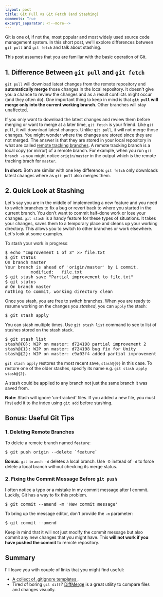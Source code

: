 ```yaml
---
layout: post
title: Git Pull vs Git Fetch (and Stashing)
comments: True
excerpt_separator: <!--more-->
---
```


Git is one of, if not the, most popular and most widely used source code management system. In this short post, we'll explore differences between `git pull` and `git fetch` and talk about stashing.

This post assumes that you are familiar with the basic operation of Git.

<!--more-->

## 1. Difference Between `git pull` and `git fetch`

`git pull` will download latest changes from the remote repository and **automatically merge** those changes in the local repository. It doesn't give you a chance to review the changes and as a result conflicts might occur (and they often do). One important thing to keep in mind is that **`git pull` will merge only into the current working branch**. Other branches will stay unaffected.

If you only want to download the latest changes and review them before merging or want to merge at a later time, `git fetch` is your friend. Like `git pull`, it will download latest changes. Unlike `git pull`, it will not merge those changes. You might wonder where the changes are stored since they are not merged. The answer is that they are stored in your local repository in what are called [remote tracking branches](https://git-scm.com/book/en/v2/Git-Branching-Remote-Branches). A remote tracking branch is a local copy (or mirror) of a remote branch. For example, when you run `git branch -a` you might notice `origin/master` in the output which is the remote tracking brach for `master`.

**In short:** Both are similar with one key difference: `git fetch` only downloads latest changes where as `git pull` also merges them.

## 2. Quick Look at Stashing

Let's say you are in the middle of implementing a new feature and you need to switch branches to fix a bug or revert back to where you started in the current branch. You don't want to commit half-done work or lose your changes. `git stash` is a handy feature for these types of situations. It takes your changes, saves them to a temporary place and cleans up your working directory. This allows you to switch to other branches or work elsewhere. Let's look at some examples.

To stash your work in progress:
<pre class="prettyprint lang-sh">
$ echo "Improvement 1 of 3" >> file.txt
$ git status
On branch master
Your branch is ahead of 'origin/master' by 1 commit.
          modified:   file.txt
$ git stash save "Partial improvement to file.txt"   
$ git status
# On branch master
nothing to commit, working directory clean              
</pre>

Once you stash, you are free to switch branches. When you are ready to resume working on the changes you *stashed*, you can `apply` the stash:
<pre class="prettyprint lang-sh">
$ git stash apply             
</pre>

You can stash multiple times. Use `git stash list` command to see to list of stashes stored on the stash stack.

<pre class="prettyprint lang-sh">
$ git stash list
stash@{0}: WIP on master: d724198 partial improvement 2
stash@{1}: WIP on master: d724198 bug fix for Unity
stash@{2}: WIP on master: c9a03f4 added partial improvement 1
</pre>

`git stash apply` restores the most recent save, `stash@{0}` in this case. To restore one of the older stashes, specify its name e.g. `git stash apply stash@{2}`.

A stash could be applied to any branch not just the same branch it was saved from.

**Note:** Stash will ignore 'un-tracked' files. If you added a new file, you must first add it to the index using `git add` before stashing.

## Bonus: Useful Git Tips

### 1. Deleting Remote Branches

To delete a remote branch named `feature`:
<pre class="prettyprint lang-sh">
$ git push origin --delete `feature`
</pre>

**Bonus:** `git branch -d` deletes a local branch. Use `-D` instead of `-d` to force delete a local branch without checking its merge status.

### 2. Fixing the Commit Message Before `git push`

I often notice a typo or a mistake in my commit message after I commit. Luckily, Git has a way to fix this problem.

<pre class="prettyprint lang-sh">
$ git commit --amend -m 'New commit message'
</pre>

To bring up the message editor, don't provide the `-m` parameter:
<pre class="prettyprint lang-sh">
$ git commit --amend
</pre>

Keep in mind that it will not just modify the commit message but also commit any new changes that you might have. This **will not work if you have pushed the commit** to remote repository.

## Summary

I'll leave you with couple of links that you might find useful:

- [A collect of .gitignore templates ](https://github.com/github/gitignore).
- Tired of boring `git diff`? [DiffMerge](https://sourcegear.com/diffmerge/) is a great utility to compare files and changes visually.
